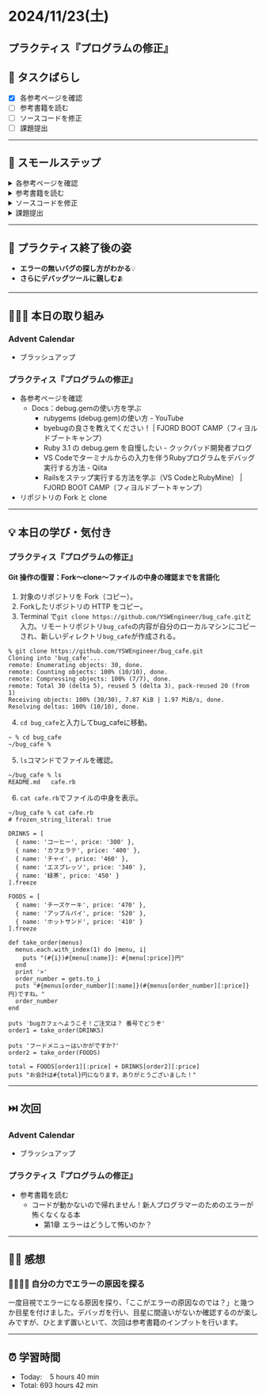 # 2024/11/23(土)

## プラクティス『プログラムの修正』

## 🧩 タスクばらし
- [x] 各参考ページを確認
- [ ] 参考書籍を読む
- [ ] ソースコードを修正
- [ ] 課題提出

------------

## 🐾 スモールステップ
<details><summary>各参考ページを確認</summary>

- [x] [Docs：debug.gemの使い方を学ぶ](https://bootcamp.fjord.jp/pages/how-to-use-debug-gem)
   - [x] [rubygems (debug.gem)の使い方 - YouTube](https://www.youtube.com/watch?v=4r7-uN3RvNA)
   - [x] [byebugの良さを教えてください！ | FJORD BOOT CAMP（フィヨルドブートキャンプ）](https://bootcamp.fjord.jp/questions/1162)
   - [x] [Ruby 3.1 の debug.gem を自慢したい - クックパッド開発者ブログ](https://techlife.cookpad.com/entry/2021/12/27/202133)
   - [x] [VS Codeでターミナルからの入力を伴うRubyプログラムをデバッグ実行する方法 - Qiita](https://qiita.com/jnchito/items/3254118d666ef1ea2923)
   - [x] [Railsをステップ実行する方法を学ぶ（VS CodeとRubyMine） | FJORD BOOT CAMP（フィヨルドブートキャンプ）](https://bootcamp.fjord.jp/pages/how-to-debug-rails)


</details>


<details><summary>参考書籍を読む</summary>

- [ ] コードが動かないので帰れません！新人プログラマーのためのエラーが怖くなくなる本
   - [ ] 第1章 エラーはどうして怖いのか？
   - [ ] 第2章 エラーの上手な読み方
   - [ ] 第3章 不具合の原因を効率的に見つけるには？
   - [ ] 第4章 ツールを活用してデバッグを楽にしよう
   - [ ] 第5章 どうしても解決できない時は？
   - [ ] 第6章 デバッグしやすいコードを書こう

</details>


<details><summary>ソースコードを修正</summary>

- [ ] ソースコードを修正

</details>


<details><summary>課題提出</summary>

- [ ] 修正したソースコードを Pull Request としてアップ
- [ ] Pull Request した URL と Terminal での実行結果をメンターさんに提出

</details>

------------

## 🕺 プラクティス終了後の姿
- **エラーの無いバグの探し方がわかる**💡
- **さらにデバッグツールに親しむ**🫂

------------

## 🧑🏻‍💻 本日の取り組み
### Advent Calendar
- ブラッシュアップ
### プラクティス『プログラムの修正』
- 各参考ページを確認
   - Docs：debug.gemの使い方を学ぶ
      - rubygems (debug.gem)の使い方 - YouTube
      - byebugの良さを教えてください！ | FJORD BOOT CAMP（フィヨルドブートキャンプ）
      - Ruby 3.1 の debug.gem を自慢したい - クックパッド開発者ブログ
      - VS Codeでターミナルからの入力を伴うRubyプログラムをデバッグ実行する方法 - Qiita
      - Railsをステップ実行する方法を学ぶ（VS CodeとRubyMine） | FJORD BOOT CAMP（フィヨルドブートキャンプ）
- リポジトリの Fork と clone

------------

## 💡 本日の学び・気付き
### プラクティス『プログラムの修正』
#### Git 操作の復習：Fork〜clone〜ファイルの中身の確認までを言語化
1. 対象のリポジトリを Fork（コピー）。
2. Forkしたリポジトリの HTTP をコピー。
3. Terminal で`git clone https://github.com/YSWEngineer/bug_cafe.git`と入力。リモートリポジトリ`bug_cafe`の内容が自分のローカルマシンにコピーされ、新しいディレクトリ`bug_cafe`が作成される。
```shell
% git clone https://github.com/YSWEngineer/bug_cafe.git
Cloning into 'bug_cafe'...
remote: Enumerating objects: 30, done.
remote: Counting objects: 100% (10/10), done.
remote: Compressing objects: 100% (7/7), done.
remote: Total 30 (delta 5), reused 5 (delta 3), pack-reused 20 (from 1)
Receiving objects: 100% (30/30), 7.87 KiB | 1.97 MiB/s, done.
Resolving deltas: 100% (10/10), done.
```
4. `cd bug_cafe`と入力してbug_cafeに移動。
```shell
~ % cd bug_cafe
~/bug_cafe %
```
5. `ls`コマンドでファイルを確認。
```shell
~/bug_cafe % ls
README.md	cafe.rb
```
6. `cat cafe.rb`でファイルの中身を表示。
```shell
~/bug_cafe % cat cafe.rb
# frozen_string_literal: true

DRINKS = [
  { name: 'コーヒー', price: '300' },
  { name: 'カフェラテ', price: '400' },
  { name: 'チャイ', price: '460' },
  { name: 'エスプレッソ', price: '340' },
  { name: '緑茶', price: '450' }
].freeze

FOODS = [
  { name: 'チーズケーキ', price: '470' },
  { name: 'アップルパイ', price: '520' },
  { name: 'ホットサンド', price: '410' }
].freeze

def take_order(menus)
  menus.each.with_index(1) do |menu, i|
    puts "(#{i})#{menu[:name]}: #{menu[:price]}円"
  end
  print '>'
  order_number = gets.to_i
  puts "#{menus[order_number][:name]}(#{menus[order_number][:price]}円)ですね。"
  order_number
end

puts 'bugカフェへようこそ！ご注文は？ 番号でどうぞ'
order1 = take_order(DRINKS)

puts 'フードメニューはいかがですか?'
order2 = take_order(FOODS)

total = FOODS[order1][:price] + DRINKS[order2][:price]
puts "お会計は#{total}円になります。ありがとうございました！"
```

------------

## ⏭️ 次回
### Advent Calendar
- ブラッシュアップ

### プラクティス『プログラムの修正』
- 参考書籍を読む
   - コードが動かないので帰れません！新人プログラマーのためのエラーが怖くなくなる本
      - 第1章 エラーはどうして怖いのか？

------------

## ✍🏻 感想
### 💭🧑🏻‍💻 自分の力でエラーの原因を探る
一度目視でエラーになる原因を探り、「ここがエラーの原因なのでは？」と幾つか目星を付けました。デバッガを行い、目星に間違いがないか確認するのが楽しみですが、ひとまず置いといて、次回は参考書籍のインプットを行います。

------------

## ⏰ 学習時間
- Today:&nbsp;&nbsp;&nbsp; 5 hours 40 min
- Total: 693 hours 42 min
